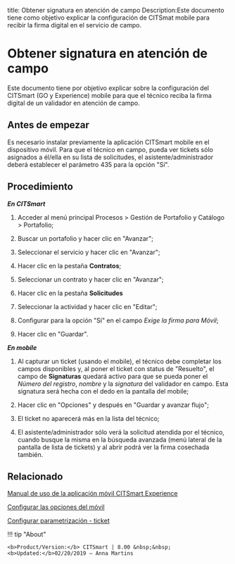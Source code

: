 title: Obtener signatura en atención de campo
Description:Este documento tiene como objetivo explicar la configuración de CITSmat mobile para recibir la firma digital en el servicio de campo.
# Obtener signatura en atención de campo

Este documento tiene por objetivo explicar sobre la configuración del CITSmart (GO y Experience)
mobile para que el técnico reciba la firma digital de un validador en atención
de campo.

Antes de empezar
----------------

Es necesario instalar previamente la aplicación CITSmart mobile en el
dispositivo móvil. Para que el técnico en campo, pueda ver tickets sólo
asignados a él/ella en su lista de solicitudes, el asistente/administrador
deberá establecer el parámetro 435 para la opción "Sí".

Procedimiento
-------------

***En CITSmart***

1.  Acceder al menú principal Procesos \> Gestión de Portafolio y Catálogo \>
    Portafolio;

2.  Buscar un portafolio y hacer clic en "Avanzar";

3.  Seleccionar el servicio y hacer clic en "Avanzar";

4.  Hacer clic en la pestaña **Contratos**;

5.  Seleccionar un contrato y hacer clic en "Avanzar";

6.  Hacer clic en la pestaña **Solicitudes**

7.  Seleccionar la actividad y hacer clic en "Editar";

8.  Configurar para la opción "Sí" en el campo *Exige la firma para Móvil*;

9.  Hacer clic en "Guardar".

***En mobile***

1.  Al capturar un ticket (usando el mobile), el técnico debe completar los
    campos disponibles y, al poner el ticket con status de "Resuelto", el campo
    de **Signaturas** quedará activo para que se pueda poner el *Número del
    registro*, *nombre* y la *signatura* del validador en campo. Esta signatura será
    hecha con el dedo en la pantalla del mobile;

2.  Hacer clic en "Opciones" y después en "Guardar y avanzar flujo";

3.  El ticket no aparecerá más en la lista del técnico;

4.  El asistente/administrador sólo verá la solicitud atendida por el técnico, cuando busque la misma en la búsqueda avanzada (menú lateral de la pantalla de lista de tickets) y al abrir podrá ver la firma cosechada también.
    

Relacionado
----------

[Manual de uso de la aplicación móvil CITSmart Experience](/es-es/citsmart-platform-8/additional-features/mobile-and-field-service/apps/citsmart-app.html)

[Configurar las opciones del móvil](/es-es/citsmart-platform-8/additional-features/mobile-and-field-service/configuration/configure-mobile-options.html)

[Configurar parametrización - ticket](/es-es/citsmart-platform-8/platform-administration/parameters-list/configure-parametrization-ticket.html)


!!! tip "About"

    <b>Product/Version:</b> CITSmart | 8.00 &nbsp;&nbsp;
    <b>Updated:</b>02/20/2019 – Anna Martins
